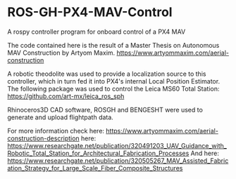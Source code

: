 # ROS-GH-PX4-MAV-Control
A rospy controller program for onboard control of a PX4 MAV

The code contained here is the result of a Master Thesis on Autonomous MAV Construction by Artyom Maxim. 
https://www.artyommaxim.com/aerial-construction

A robotic theodolite was used to provide a localization source to this controller, which in turn fed it into PX4's internal Local Position Estimator.
The following package was used to control the Leica MS60 Total Station: https://github.com/art-mx/leica_ros_sph

Rhinoceros3D CAD software, ROSGH and BENGESHT were used to generate and upload flightpath data.

For more information check here: https://www.artyommaxim.com/aerial-construction-description
here: https://www.researchgate.net/publication/320491203_UAV_Guidance_with_Robotic_Total_Station_for_Architectural_Fabrication_Processes
And here: https://www.researchgate.net/publication/320505267_MAV_Assisted_Fabrication_Strategy_for_Large_Scale_Fiber_Composite_Structures


